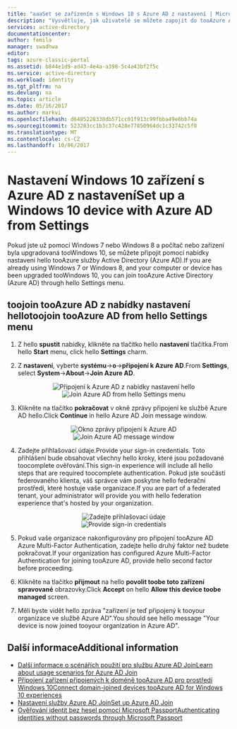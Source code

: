 ```yaml
---
title: "aaaSet se zařízením s Windows 10 s Azure AD z nastavení | Microsoft Docs"
description: "Vysvětluje, jak uživatelé se můžete zapojit do tooAzure AD pomocí nabídky nastavení hello."
services: active-directory
documentationcenter: 
author: femila
manager: swadhwa
editor: 
tags: azure-classic-portal
ms.assetid: b844e1d9-ad43-4e4a-a398-5c4a43bf2f5c
ms.service: active-directory
ms.workload: identity
ms.tgt_pltfrm: na
ms.devlang: na
ms.topic: article
ms.date: 05/16/2017
ms.author: markvi
ms.openlocfilehash: d6485228338db571cc01f913c99fbba49e0bb74a
ms.sourcegitcommit: 523283cc1b3c37c428e77850964dc1c33742c5f0
ms.translationtype: MT
ms.contentlocale: cs-CZ
ms.lasthandoff: 10/06/2017
---
```

# <a name="set-up-a-windows-10-device-with-azure-ad-from-settings"></a><span data-ttu-id="896d5-103">Nastavení Windows 10 zařízení s Azure AD z nastavení</span><span class="sxs-lookup"><span data-stu-id="896d5-103">Set up a Windows 10 device with Azure AD from Settings</span></span>
<span data-ttu-id="896d5-104">Pokud jste už pomocí Windows 7 nebo Windows 8 a počítač nebo zařízení byla upgradovaná tooWindows 10, se můžete připojit pomocí nabídky nastavení hello tooAzure služby Active Directory (Azure AD).</span><span class="sxs-lookup"><span data-stu-id="896d5-104">If you are already using Windows 7 or Windows 8, and your computer or device has been upgraded tooWindows 10, you can join tooAzure Active Directory (Azure AD) through hello Settings menu.</span></span>

## <a name="toojoin-tooazure-ad-from-hello-settings-menu"></a><span data-ttu-id="896d5-105">toojoin tooAzure AD z nabídky nastavení hello</span><span class="sxs-lookup"><span data-stu-id="896d5-105">toojoin tooAzure AD from hello Settings menu</span></span>
1. <span data-ttu-id="896d5-106">Z hello **spustit** nabídky, klikněte na tlačítko hello **nastavení** tlačítka.</span><span class="sxs-lookup"><span data-stu-id="896d5-106">From hello **Start** menu, click hello **Settings** charm.</span></span>
2. <span data-ttu-id="896d5-107">Z **nastavení**, vyberte **systému**->**o**->**připojení k Azure AD**.</span><span class="sxs-lookup"><span data-stu-id="896d5-107">From **Settings**, select     **System**->**About**->**Join Azure AD**.</span></span>
   
   <span data-ttu-id="896d5-108"><center>
   ![Připojení k Azure AD z nabídky nastavení hello](./media/active-directory-azureadjoin/active-directory-azureadjoin-settings.png)</center></span><span class="sxs-lookup"><span data-stu-id="896d5-108"><center>
![Join Azure AD from hello Settings menu](./media/active-directory-azureadjoin/active-directory-azureadjoin-settings.png) </center></span></span>
3. <span data-ttu-id="896d5-109">Klikněte na tlačítko **pokračovat** v okně zprávy připojení ke službě Azure AD hello.</span><span class="sxs-lookup"><span data-stu-id="896d5-109">Click **Continue** in hello Azure AD Join message window.</span></span>
   
   <span data-ttu-id="896d5-110"><center>
   ![Okno zprávy připojení k Azure AD](./media/active-directory-azureadjoin/active-directory-azureadjoin-message.png)</center></span><span class="sxs-lookup"><span data-stu-id="896d5-110"><center>
![Join Azure AD message window](./media/active-directory-azureadjoin/active-directory-azureadjoin-message.png) </center></span></span>
4. <span data-ttu-id="896d5-111">Zadejte přihlašovací údaje.</span><span class="sxs-lookup"><span data-stu-id="896d5-111">Provide your sign-in credentials.</span></span> <span data-ttu-id="896d5-112">Toto přihlášení bude obsahovat všechny hello kroky, které jsou požadované toocomplete ověřování.</span><span class="sxs-lookup"><span data-stu-id="896d5-112">This sign-in experience will include all hello steps that are required toocomplete authentication.</span></span> <span data-ttu-id="896d5-113">Pokud jste součástí federovaného klienta, váš správce vám poskytne hello federační prostředí, které hostuje vaše organizace.</span><span class="sxs-lookup"><span data-stu-id="896d5-113">If you are part of a federated tenant, your administrator will provide you with hello federation experience that's hosted by your organization.</span></span>
   <span data-ttu-id="896d5-114"><center>
   ![Zadejte přihlašovací údaje](./media/active-directory-azureadjoin/active-directory-azureadjoin-sign-in.png)</center></span><span class="sxs-lookup"><span data-stu-id="896d5-114"><center>
![Provide sign-in credentials](./media/active-directory-azureadjoin/active-directory-azureadjoin-sign-in.png) </center></span></span>
5. <span data-ttu-id="896d5-115">Pokud vaše organizace nakonfigurovány pro připojení tooAzure AD Azure Multi-Factor Authentication, zadejte hello druhý faktor než budete pokračovat.</span><span class="sxs-lookup"><span data-stu-id="896d5-115">If your organization has configured Azure Multi-Factor Authentication for joining tooAzure AD, provide hello second factor before proceeding.</span></span>
6. <span data-ttu-id="896d5-116">Klikněte na tlačítko **přijmout** na hello **povolit toobe toto zařízení spravované** obrazovky.</span><span class="sxs-lookup"><span data-stu-id="896d5-116">Click **Accept** on hello **Allow this device toobe managed** screen.</span></span>
7. <span data-ttu-id="896d5-117">Měli byste vidět hello zpráva "zařízení je teď připojený k tooyour organizace ve službě Azure AD".</span><span class="sxs-lookup"><span data-stu-id="896d5-117">You should see hello message "Your device is now joined tooyour organization in Azure AD".</span></span>

## <a name="additional-information"></a><span data-ttu-id="896d5-118">Další informace</span><span class="sxs-lookup"><span data-stu-id="896d5-118">Additional information</span></span>
* [<span data-ttu-id="896d5-119">Další informace o scénářích použití pro službu Azure AD Join</span><span class="sxs-lookup"><span data-stu-id="896d5-119">Learn about usage scenarios for Azure AD Join</span></span>](active-directory-azureadjoin-deployment-aadjoindirect.md)
* [<span data-ttu-id="896d5-120">Připojení zařízení připojených k doméně tooAzure AD pro prostředí Windows 10</span><span class="sxs-lookup"><span data-stu-id="896d5-120">Connect domain-joined devices tooAzure AD for Windows 10 experiences</span></span>](active-directory-azureadjoin-devices-group-policy.md)
* [<span data-ttu-id="896d5-121">Nastavení služby Azure AD Join</span><span class="sxs-lookup"><span data-stu-id="896d5-121">Set up Azure AD Join</span></span>](active-directory-azureadjoin-setup.md)
* [<span data-ttu-id="896d5-122">Ověřování identit bez hesel pomocí Microsoft Passport</span><span class="sxs-lookup"><span data-stu-id="896d5-122">Authenticating identities without passwords through Microsoft Passport</span></span>](active-directory-azureadjoin-passport.md)

